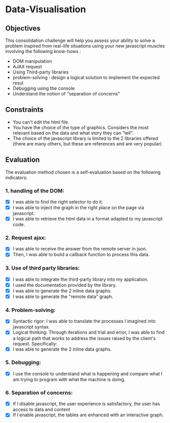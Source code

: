 # Data-Visualisation

## Objectives

This consolidation challenge will help you assess your ability to solve a problem inspired from real-life situations using your new javascript muscles involving the following know-hows :

- DOM manipulation
- AJAX request
- Using Third-party libraries
- problem-solving : design a logical solution to implement the expected resul
- Debugging using the console
- Understand the notion of "separation of concerns"

## Constraints

- You can't edit the html file.
- You have the choice of the type of graphics. Considers the most relevant based on the data and what story they can "tell".
- The choice of the javascript library is limited to the 2 libraries offered (there are many others, but these are references and are very popular)

## Evaluation

The evaluation method chosen is a self-evaluation based on the following indicators:

### 1. handling of the DOM:

- [x]  I was able to find the right selector to do it.
- [x]  I was able to inject the graph in the right place on the page via javascript.
- [x]  I was able to retrieve the html data in a format adapted to my javascript code.

### 2. Request ajax:

- [x]  I was able to receive the answer from the remote server in json.
- [x]  Then, I was able to build a callback function to process this data.

### 3. Use of third party libraries:

- [x]  I was able to integrate the third-party library into my application.
- [x]  I used the documentation provided by the library.
- [x]  I was able to generate the 2 inline data graphs.
- [x]  I was able to generate the "remote data" graph.

### 4. Problem-solving:

- [x]  Syntactic rigor: I was able to translate the processes I imagined into javascript syntax.
- [x]   Logical thinking: Through iterations and trial and error, I was able to find a logical path that works to address the issues raised by the client's request. Specifically:
- [x]  I was able to generate the 2 inline data graphs. 

### 5. Debugging:

- [x] I use the console to understand what is happening and compare what I am trying to program with what the machine is doing.

### 6. Separation of concerns:

- [x] If I disable javascript, the user experience is satisfactory, the user has access to data and content
- [x] If I enable javascript, the tables are enhanced with an interactive graph.
